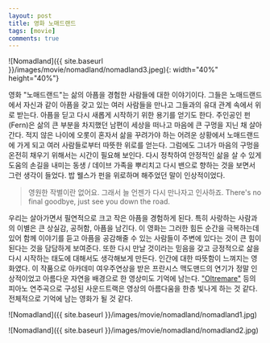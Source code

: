 ```yaml
---
layout: post
title: 영화 노매드랜드
tags: [movie]
comments: true
---
```


![Nomadland]({{ site.baseurl }}/images/movie/nomadland/nomadland3.jpeg){: width="40%" height="40%"}

영화 "노매드랜드"는 삶의 아픔을 경험한 사람들에 대한 이야기이다. 그들은 노매드랜드에서 자신과 같이 아픔을 갖고 있는 여러 사람들을 만나고 그들과의 유대 관계 속에서 위로 받는다. 아픔을 딛고 다시 새롭게 시작하기 위한 용기를 얻기도 한다. 주인공인 펀 (Fern)은 삶의 큰 부분을 차지했던 남편이 세상을 떠나고 마음에 큰 구멍을 지닌 채 살아간다. 적지 않은 나이에 오롯이 혼자서 삶을 꾸려가야 하는 어려운 상황에서 노매드랜드에 가게 되고 여러 사람들로부터 따뜻한 위로를 얻는다. 그럼에도 그녀가 마음의 구멍을 온전히 채우기 위해서는 시간이 필요해 보인다. 다시 정착하여 안정적인 삶을 살 수 있게 도움의 손길을 내미는 동생 / 데이브 가족을 뿌리치고 다시 밴으로 향하는 것을 보면서 그런 생각이 들었다. 밥 웰스가 펀을 위로하며 해주었던 말이 인상적이었다. 
> 영원한 작별이란 없어요. 그래서 늘 언젠가 다시 만나자고 인사하죠. 
> There's no final goodbye, just see you down the road.

우리는 살아가면서 필연적으로 크고 작은 아픔을 경험하게 된다. 특히 사랑하는 사람과의 이별은 큰 상실감, 공허함, 아픔을 남긴다. 이 영화는 그러한 힘든 순간을 극복하는데 있어 함께 이야기를 듣고 아픔을 공감해줄 수 있는 사람들이 주변에 있다는 것이 큰 힘이 된다는 것을 담담하게 보여준다. 또한 다시 만날 것이라는 믿음을 갖고 긍정적으로 삶을 다시 시작하는 태도에 대해서도 생각해보게 만든다. 인간에 대한 따뜻함이 느껴지는 영화였다. 이 작품으로 아카데미 여우주연상을 받은 프란시스 맥도맨드의 연기가 정말 인상적이었고 아름다운 자연을 배경으로 한 영상미도 기억에 남는다. ["Oltremare"](https://www.youtube.com/watch?v=mmLRQDwwPks) 등의 피아노 연주곡으로 구성된 사운드트랙은 영상의 아름다움을 한층 빛나게 하는 것 같다. 전체적으로 기억에 남는 영화가 될 것 같다.

![Nomadland]({{ site.baseurl }}/images/movie/nomadland/nomadland1.jpg)

![Nomadland]({{ site.baseurl }}/images/movie/nomadland/nomadland2.jpg)